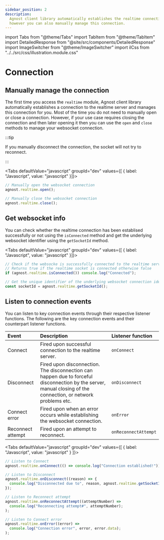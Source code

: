 ```yaml
---
sidebar_position: 2
description:
  Agnost client library automatically establishes the realtime connection,
  however you can also manually manage this connection.
---
```


import Tabs from "@theme/Tabs"
import TabItem from "@theme/TabItem"
import DetailedResponse from "@site/src/components/DetailedResponse"
import ImageSwitcher from "@theme/ImageSwitcher"
import ilCss from "../../src/css/illustration.module.css"

# Connection

## Manually manage the connection

The first time you access the `realtime` module, Agnost client library
automatically establishes a connection to the realtime server and manages this
connection for you. Most of the time you do not need to manually open or close a
connection. However, if your use case requires closing the connection and then
later opening it then you can use the `open` and `close` methods to manage your
websocket connection.

:::tip

If you manually disconnect the connection, the socket will not try to reconnect.

:::

<Tabs defaultValue="javascript" groupId="dev" values={[ { label: "Javascript", value: "javascript" }]}>


<TabItem value="javascript">


```jsx
// Manually open the websocket connection
agnost.realtime.open();

// Manually close the websocket connection
agnost.realtime.close();
```

</TabItem>


</Tabs>


## Get websocket info

You can check whether the realtime connection has been establised successfully
or not using the `isConnected` method and get the underlying websocket
identifier using the `getSocketId` method.

<Tabs defaultValue="javascript" groupId="dev" values={[ { label: "Javascript", value: "javascript" }]}>


<TabItem value="javascript">


```jsx
// Check if the websocke is successfully connected to the realtime server.
// Returns true if the realtime socket is connected otherwise false
if (agnost.realtime.isConnected()) console.log("Connected");

// Get the unique identifier of the underlying websocket connection identifier
const socketId = agnost.realtime.getSocketId();
```

</TabItem>


</Tabs>


## Listen to connection events

You can listen to key connection events through their respective listener
functions. The following are the key connection events and their counterpart
listener functions.

| Event             | Description                                                                                                                                                    | Listener function    |
| :---------------- | :------------------------------------------------------------------------------------------------------------------------------------------------------------- | :------------------- |
| Connect           | Fired upon successful connection to the realtime server.                                                                                                       | `onConnect`          |
| Disconnect        | Fired upon disconnection. The disconnection can happen due to forceful disconnection by the server, manual closing of the connection, or network problems etc. | `onDisconnect`       |
| Connect error     | Fired upon when an error occurs while establishing the websocket connection.                                                                                   | `onError`            |
| Reconnect attempt | Fired upon an attempt to reconnect.                                                                                                                            | `onReconnectAttempt` |

<Tabs defaultValue="javascript" groupId="dev" values={[ { label: "Javascript", value: "javascript" } ]}>


<TabItem value="javascript">


```jsx
// Listen to Connect
agnost.realtime.onConnect(() => console.log("Connection established!"));

// Listen to Disconnect
agnost.realtime.onDisconnect((reason) => {
  console.log("Disconnected due to", reason, agnost.realtime.getSocketId());
});

// Listen to Reconnect attempt
agnost.realtime.onReconnectAttempt((attemptNumber) =>
  console.log("Reconnecting attempt#", attemptNumber);
);

// Listen to Connect error
agnost.realtime.onError((error) =>
  console.log("Connection error", error, error.data);
);
```

</TabItem>


</Tabs>
